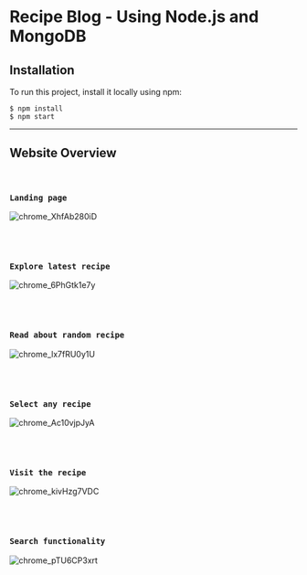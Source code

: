 # Recipe Blog - Using Node.js and MongoDB

## Installation
To run this project, install it locally using npm:

```
$ npm install
$ npm start
```

---
## Website Overview
<br/>

### ```Landing page```

![chrome_XhfAb280iD](https://user-images.githubusercontent.com/66358041/177320644-084202ad-3806-41ec-abb7-96f71f192ade.png)


<br/><br/>
###  ```Explore latest recipe```

![chrome_6PhGtk1e7y](https://user-images.githubusercontent.com/66358041/177321042-0a8701b3-a70b-40d9-8bdc-f50d26f24529.jpg)


<br/><br/>
### ```Read about random recipe```

![chrome_lx7fRU0y1U](https://user-images.githubusercontent.com/66358041/177321603-b87caa64-7767-4b2e-9dca-b8b403c1c6b0.png)


<br/><br/>
###  ```Select any recipe```

![chrome_Ac10vjpJyA](https://user-images.githubusercontent.com/66358041/177321086-c38cc62a-1025-4e08-8192-8edbc7d4bf6b.jpg)

<br/><br/>
### ```Visit the recipe```

![chrome_kivHzg7VDC](https://user-images.githubusercontent.com/66358041/177321772-8c837e45-afa4-4c9f-a5c6-3ef1f8f04257.jpg)

<br/><br/>
### ```Search functionality```

![chrome_pTU6CP3xrt](https://user-images.githubusercontent.com/66358041/177574809-4b43109d-bdec-40a5-84ac-a4c05a757d77.png)

